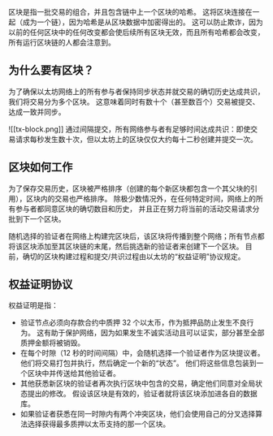 区块是指一批交易的组合，并且包含链中上一个区块的哈希。 这将区块连接在一起（成为一个链），因为哈希是从区块数据中加密得出的。 这可以防止欺诈，因为以前的任何区块中的任何改变都会使后续所有区块无效，而且所有哈希都会改变，所有运行区块链的人都会注意到。

## 为什么要有区块？

为了确保以太坊网络上的所有参与者保持同步状态并就交易的确切历史达成共识，我们将交易分为多个区块。 这意味着同时有数十个（甚至数百个）交易被提交、达成一致并同步。

![[tx-block.png]]
通过间隔提交，所有网络参与者有足够时间达成共识：即使交易请求每秒发生数十次，但以太坊上的区块仅仅大约每十二秒创建并提交一次。


## 区块如何工作

为了保存交易历史，区块被严格排序（创建的每个新区块都包含一个其父块的引用），区块内的交易也严格排序。 除极少数情况外，在任何特定时间，网络上的所有参与者都同意区块的确切数目和历史， 并且正在努力将当前的活动交易请求分批到下一个区块。

随机选择的验证者在网络上构建完区块后，该区块将传播到整个网络；所有节点都将该区块添加至其区块链的末尾，然后挑选新的验证者来创建下一个区块。 目前，确切的区块构建过程和提交/共识过程由以太坊的“权益证明”协议规定。

## 权益证明协议

权益证明是指：

- 验证节点必须向存款合约中质押 32 个以太币，作为抵押品防止发生不良行为。 这有助于保护网络，因为如果发生不诚实活动且可以证实，部分甚至全部质押金额将被销毁。
- 在每个时隙（12 秒的时间间隔）中，会随机选择一个验证者作为区块提议者。 他们将交易打包并执行，然后确定一个新的“状态”。 他们将这些信息包装到一个区块中并传送给其他验证者。
- 其他获悉新区块的验证者再次执行区块中包含的交易，确定他们同意对全局状态提出的修改。 假设该区块是有效的，验证者就将该区块添加进各自的数据库。
- 如果验证者获悉在同一时隙内有两个冲突区块，他们会使用自己的分叉选择算法选择获得最多质押以太币支持的那一个区块。